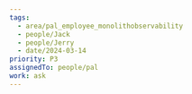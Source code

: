 ```yaml
---
tags:
  - area/pal_employee_monolithobservability
  - people/Jack
  - people/Jerry
  - date/2024-03-14
priority: P3
assignedTo: people/pal
work: ask
---
```

